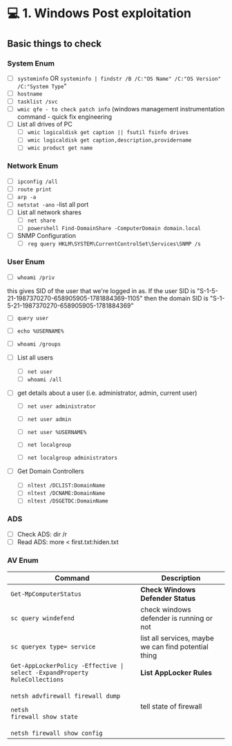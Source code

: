 # 💻 1. Windows Post exploitation

## Basic things to check

### System Enum

* [ ] `systeminfo` OR `systeminfo | findstr /B /C:"OS Name" /C:"OS Version" /C:"System Type`"
* [ ] `hostname`
* [ ] `tasklist /svc`
* [ ] `wmic qfe - to check patch info` (windows management instrumentation command - quick fix engineering
* [ ] List all drives of PC
  * [ ] `wmic logicaldisk get caption || fsutil fsinfo drives`
  * [ ] `wmic logicaldisk get caption,description,providername`
  * [ ] `wmic product get name`

### Network Enum

* [ ] `ipconfig /all`
* [ ] `route print`
* [ ] `arp -a`
* [ ] `netstat -ano`                -list all port
* [ ] List all network shares
  * [ ] `net share`
  * [ ] `powershell Find-DomainShare -ComputerDomain domain.local`
* [ ] SNMP Configuration
  * [ ] `reg query HKLM\SYSTEM\CurrentControlSet\Services\SNMP /s`

### User Enum

* [ ] `whoami /priv`

this gives SID of the user that we're logged in as. If the user SID is "S-1-5-21-1987370270-658905905-1781884369-1105" then the domain   SID is "S-1-5-21-1987370270-658905905-1781884369"

* [ ] `query user`
* [ ] `echo %USERNAME%`
* [ ] `whoami /groups`
* [ ] List all users
  * [ ] `net user`
  * [ ] `whoami /all`
*   [ ] get details about a user (i.e. administrator, admin, current user)

    * [ ] `net user administrator`
    * [ ] `net user admin`
    * [ ] `net user %USERNAME%`



    * [ ] `net localgroup`
    * [ ] `net localgroup administrators`
* [ ] Get Domain Controllers
  * [ ] `nltest /DCLIST:DomainName`
  * [ ] `nltest /DCNAME:DomainName`
  * [ ] `nltest /DSGETDC:DomainName`

### ADS

* [ ] Check ADS:  dir /r
* [ ] Read ADS:   more < first.txt:hiden.txt

### AV Enum

| Command                                                                                          | Description                                          |
| ------------------------------------------------------------------------------------------------ | ---------------------------------------------------- |
| `Get-MpComputerStatus`                                                                           | **Check Windows Defender Status**                    |
| `sc query windefend`                                                                             | check windows defender is running or not             |
| `sc queryex type= service`                                                                       | list all services, maybe we can find potential thing |
| `Get-AppLockerPolicy -Effective \| select -ExpandProperty RuleCollections`                       | **List AppLocker Rules**                             |
| <p><code>netsh advfirewall firewall dump</code></p><p><code>netsh firewall show state</code></p> | tell state of firewall                               |
| `netsh firewall show config`                                                                     |                                                      |
